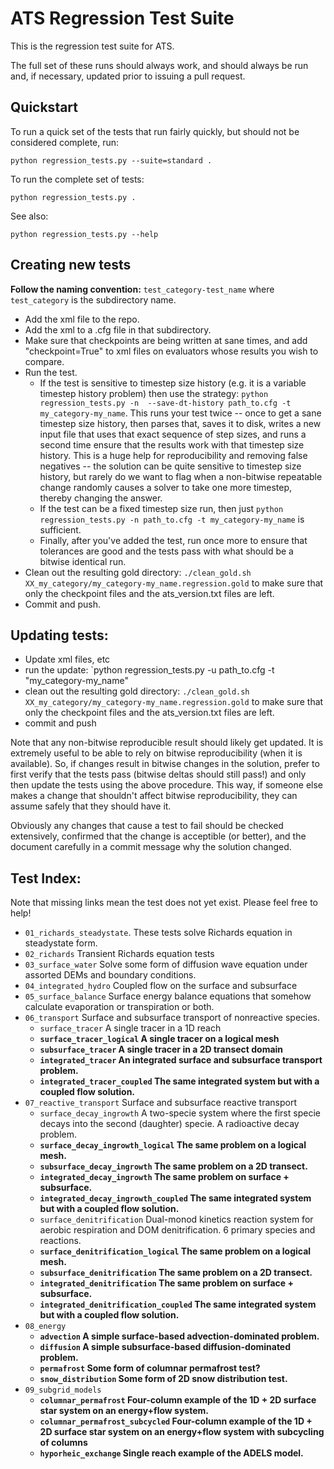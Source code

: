 ATS Regression Test Suite
==============================

This is the regression test suite for ATS.

The full set of these runs should always work, and should always be run and, if necessary, updated prior to issuing a pull request.


Quickstart
------------

To run a quick set of the tests that run fairly quickly, but should
not be considered complete, run:

```
python regression_tests.py --suite=standard .
```

To run the complete set of tests:

```
python regression_tests.py .
```

See also:
```
python regression_tests.py --help
```


Creating new tests
------------------

**Follow the naming convention:**  `test_category-test_name` where `test_category` is the subdirectory name.

* Add the xml file to the repo.
* Add the xml to a .cfg file in that subdirectory.
* Make sure that checkpoints are being written at sane times, and add "checkpoint=True" to xml files on evaluators whose results you wish to compare.
* Run the test.  
   * If the test is sensitive to timestep size history (e.g. it is a variable timestep history problem) then use the strategy: `python regression_tests.py -n  --save-dt-history path_to.cfg -t my_category-my_name`. This runs your test twice -- once to get a sane timestep size history, then parses that, saves it to disk, writes a new input file that uses that exact sequence of step sizes, and runs a second time ensure that the results work with that timestep size history.  This is a huge help for reproducibility and removing false negatives -- the solution can be quite sensitive to timestep size history, but rarely do we want to flag when a non-bitwise repeatable change randomly causes a solver to take one more timestep, thereby changing the answer.
   * If the test can be a fixed timestep size run, then just `python regression_tests.py -n path_to.cfg -t my_category-my_name` is sufficient.
   * Finally, after you've added the test, run once more to ensure that tolerances are good and the tests pass with what should be a bitwise identical run.
* Clean out the resulting gold directory: `./clean_gold.sh XX_my_category/my_category-my_name.regression.gold` to make sure that only the checkpoint files and the ats_version.txt files are left.
* Commit and push.


Updating tests:
---------------
* Update xml files, etc
* run the update: `python regression_tests.py -u path_to.cfg -t "my_category-my_name"
* clean out the resulting gold directory: `./clean_gold.sh XX_my_category/my_category-my_name.regression.gold` to make sure that only the checkpoint files and the ats_version.txt files are left.
* commit and push

Note that any non-bitwise reproducible result should likely get updated.  It is extremely useful to be able to rely on bitwise reproducibility (when it is available).  So, if changes result in bitwise changes in the solution, prefer to first verify that the tests pass (bitwise deltas should still pass!) and only then update the tests using the above procedure.  This way, if someone else makes a change that shouldn't affect bitwise reproducibility, they can assume safely that they should have it. 

Obviously any changes that cause a test to fail should be checked extensively, confirmed that the change is acceptible (or better), and the document carefully in a commit message why the solution changed.


Test Index:
-----------

Note that missing links mean the test does not yet exist.  Please feel free to help!

* `01_richards_steadystate`. These tests solve Richards equation in steadystate form.
* `02_richards` Transient Richards equation tests
* `03_surface_water` Solve some form of diffusion wave equation under assorted DEMs and boundary conditions.
* `04_integrated_hydro` Coupled flow on the surface and subsurface
* `05_surface_balance` Surface energy balance equations that somehow calculate evaporation or transpiration or both.
* `06_transport`  Surface and subsurface transport of nonreactive species.
  * `surface_tracer` A single tracer in a 1D reach
  * **`surface_tracer_logical` A single tracer on a logical mesh**
  * **`subsurface_tracer` A single tracer in a 2D transect domain**
  * **`integrated_tracer` An integrated surface and subsurface transport problem.**
  * **`integrated_tracer_coupled` The same integrated system but with a coupled flow solution.**
* `07_reactive_transport` Surface and subsurface reactive transport
  * `surface_decay_ingrowth` A two-specie system where the first specie decays into the second (daughter) specie.  A radioactive decay problem.
  * **`surface_decay_ingrowth_logical` The same problem on a logical mesh.**
  * **`subsurface_decay_ingrowth` The same problem on a 2D transect.**
  * **`integrated_decay_ingrowth` The same problem on surface + subsurface.**
  * **`integrated_decay_ingrowth_coupled` The same integrated system but with a coupled flow solution.**
  * `surface_denitrification` Dual-monod kinetics reaction system for aerobic respiration and DOM denitrification.  6 primary species and reactions.
  * **`surface_denitrification_logical` The same problem on a logical mesh.**
  * **`subsurface_denitrification` The same problem on a 2D transect.**
  * **`integrated_denitrification` The same problem on surface + subsurface.**  
  * **`integrated_denitrification_coupled` The same integrated system but with a coupled flow solution.**
* `08_energy`
  * **`advection` A simple surface-based advection-dominated problem.**
  * **`diffusion` A simple subsurface-based diffusion-dominated problem.**
  * **`permafrost` Some form of columnar permafrost test?** 
  * **`snow_distribution` Some form of 2D snow distribution test.**
* `09_subgrid_models`
  * **`columnar_permafrost` Four-column example of the 1D + 2D surface star system on an energy+flow system.**
  * **`columnar_permafrost_subcycled` Four-column example of the 1D + 2D surface star system on an energy+flow system with subcycling of columns**
  * **`hyporheic_exchange` Single reach example of the ADELS model.**

